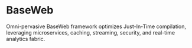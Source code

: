 # BaseWeb
Omni-pervasive BaseWeb framework optimizes Just-In-Time compilation, leveraging microservices, caching, streaming, security, and real-time analytics fabric.

